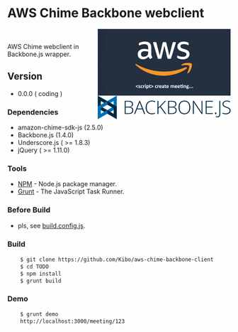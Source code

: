 # AWS Chime Backbone webclient

<img align="right" src="https://raw.githubusercontent.com/Kibo/aws-chime-backbone-client/master/src/img/amazon-chime-logo.png?v1"><br />
<img align="right" src="https://raw.githubusercontent.com/Kibo/aws-chime-backbone-client/master/src/img/backbone-logo.png?v1">

AWS Chime webclient in Backbone.js wrapper.

## Version
- 0.0.0 ( coding )

### Dependencies
- amazon-chime-sdk-js (2.5.0)
- Backbone.js (1.4.0)
- Underscore.js ( >= 1.8.3)
- jQuery ( >= 1.11.0)

### Tools
- [NPM](https://npmjs.org) - Node.js package manager.
- [Grunt](http://gruntjs.com/) - The JavaScript Task Runner.

### Before Build
- pls, see [build.config.js](https://github.com/Kibo/aws-chime-backbone-client/blob/master/build.config.js).

### Build
```
	$ git clone https://github.com/Kibo/aws-chime-backbone-client
	$ cd TODO
	$ npm install 
	$ grunt build
```
### Demo
```
	$ grunt demo
	http://localhost:3000/meeting/123
```
